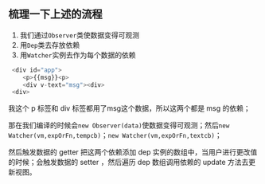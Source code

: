 ## 梳理一下上述的流程

1. 我们通过`Observer`类使数据变得可观测
2. 用`Dep`类去存放依赖
3. 用`Watcher`实例去作为每个数据的依赖



```js
 <div id="app">
    <p>{{msg}}<p>
    <div v-text="msg"><div>
 <div>
```

我这个 p 标签和 div 标签都用了msg这个数据，所以这两个都是 msg 的依赖；



那在我们编译的时候会` new Observer(data) `使数据变得可观测；然后`new Watcher(vm,expOrFn,tempcb)`；`new Watcher(vm,expOrFn,textcb)`；



然后触发数据的 getter 把这两个依赖添加 dep 实例的数组中，当用户进行更改值的时候；会触发数据的 setter ，然后遍历 dep 数组调用依赖的 update 方法去更新视图。


